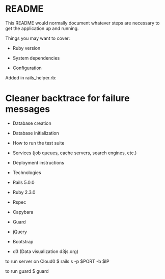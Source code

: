 # README

This README would normally document whatever steps are necessary to get the
application up and running.

Things you may want to cover:

* Ruby version

* System dependencies

* Configuration

Added in rails_helper.rb:
  # Cleaner backtrace for failure messages

* Database creation

* Database initialization

* How to run the test suite

* Services (job queues, cache servers, search engines, etc.)

* Deployment instructions

* Technologies
* Rails 5.0.0
* Ruby 2.3.0
* Rspec
* Capybara
* Guard
* jQuery
* Bootstrap
* d3 (Data visualization d3js.org)

to run server on Cloud0
$ rails s -p $PORT -b $IP

to run guard
$ guard
